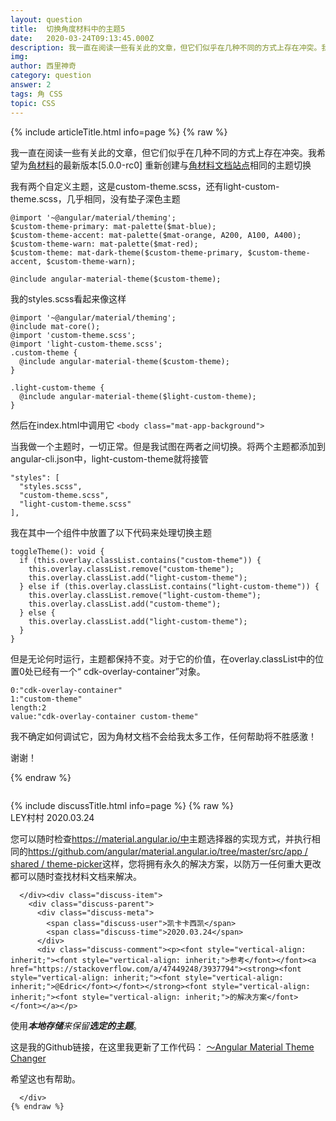 ```yaml
---
layout: question
title:  切换角度材料中的主题5
date:   2020-03-24T09:13:45.000Z
description: 我一直在阅读一些有关此的文章，但它们似乎在几种不同的方式上存在冲突。我希望为角材料的最新版本\[5.0.0-rc0\] 重新创建与角材料文档站点相同的主题切换...
img: 
author: 西里神奇
category: question
answer: 2
tags: 角 CSS
topic: CSS
---
```

<div class="article-root">
  <div class="article">
    {% include articleTitle.html info=page %}
    {% raw %}
    <div class="article-content"><p><font style="vertical-align: inherit;"><font style="vertical-align: inherit;">我一直在阅读一些有关此的文章，但它们似乎在几种不同的方式上存在冲突。</font><font style="vertical-align: inherit;">我希望为</font></font><a href="https://material.angular.io/guide/theming" rel="noreferrer"><font style="vertical-align: inherit;"><font style="vertical-align: inherit;">角材料</font></font></a><font style="vertical-align: inherit;"><font style="vertical-align: inherit;">的最新版本[5.0.0-rc0] </font><font style="vertical-align: inherit;">重新创建与</font><a href="https://material.angular.io/guide/theming" rel="noreferrer"><font style="vertical-align: inherit;">角材料文档站点</font></a><font style="vertical-align: inherit;">相同的主题切换</font></font></p>

<p><font style="vertical-align: inherit;"><font style="vertical-align: inherit;">我有两个自定义主题，这是custom-theme.scss，还有light-custom-theme.scss，几乎相同，没有垫子深色主题</font></font></p>

<pre><code>@import '~@angular/material/theming';<font></font>
$custom-theme-primary: mat-palette($mat-blue);<font></font>
$custom-theme-accent: mat-palette($mat-orange, A200, A100, A400);<font></font>
$custom-theme-warn: mat-palette($mat-red);<font></font>
$custom-theme: mat-dark-theme($custom-theme-primary, $custom-theme-accent, $custom-theme-warn);<font></font>
<font></font>
@include angular-material-theme($custom-theme);<font></font>
</code></pre>

<p><font style="vertical-align: inherit;"><font style="vertical-align: inherit;">我的styles.scss看起来像这样</font></font></p>

<pre><code>@import '~@angular/material/theming';<font></font>
@include mat-core();<font></font>
@import 'custom-theme.scss';<font></font>
@import 'light-custom-theme.scss';<font></font>
.custom-theme {<font></font>
  @include angular-material-theme($custom-theme);<font></font>
}<font></font>
<font></font>
.light-custom-theme {<font></font>
  @include angular-material-theme($light-custom-theme);<font></font>
}<font></font>
</code></pre>

<p><font style="vertical-align: inherit;"><font style="vertical-align: inherit;">然后在index.html中调用它 </font></font><code>&lt;body class="mat-app-background"&gt;</code></p>

<p><font style="vertical-align: inherit;"><font style="vertical-align: inherit;">当我做一个主题时，一切正常。</font><font style="vertical-align: inherit;">但是我试图在两者之间切换。</font><font style="vertical-align: inherit;">将两个主题都添加到angular-cli.json中，light-custom-theme就将接管</font></font></p>

<pre><code>"styles": [<font></font>
  "styles.scss",<font></font>
  "custom-theme.scss",<font></font>
  "light-custom-theme.scss"<font></font>
],<font></font>
</code></pre>

<p><font style="vertical-align: inherit;"><font style="vertical-align: inherit;">我在其中一个组件中放置了以下代码来处理切换主题</font></font></p>

<pre><code>toggleTheme(): void {<font></font>
  if (this.overlay.classList.contains("custom-theme")) {<font></font>
    this.overlay.classList.remove("custom-theme");<font></font>
    this.overlay.classList.add("light-custom-theme");<font></font>
  } else if (this.overlay.classList.contains("light-custom-theme")) {<font></font>
    this.overlay.classList.remove("light-custom-theme");<font></font>
    this.overlay.classList.add("custom-theme");<font></font>
  } else {<font></font>
    this.overlay.classList.add("light-custom-theme");<font></font>
  }<font></font>
}<font></font>
</code></pre>

<p><font style="vertical-align: inherit;"><font style="vertical-align: inherit;">但是无论何时运行，主题都保持不变。</font><font style="vertical-align: inherit;">对于它的价值，在overlay.classList中的位置0处已经有一个“ cdk-overlay-container”对象。</font></font></p>

<pre><code>0:"cdk-overlay-container"<font></font>
1:"custom-theme"<font></font>
length:2<font></font>
value:"cdk-overlay-container custom-theme" <font></font>
</code></pre>

<p><font style="vertical-align: inherit;"><font style="vertical-align: inherit;">我不确定如何调试它，因为角材文档不会给我太多工作，任何帮助将不胜感激！</font></font></p>

<p><font style="vertical-align: inherit;"><font style="vertical-align: inherit;">谢谢！</font></font></p></div>
    {% endraw %}
  </div>
  <p style="height: 0;width:0;overflow: hidden;"> 第3536篇《切换角度材料中的主题5》来自Winter(https://github.com/aiyld/aiyld.github.io)的站点</p>
  <div class="discuss-wrapper">
    {% include discussTitle.html info=page %}
    {% raw %}
    <div class="discuss-item">
        <div class="discuss-parent">
          <div class="discuss-meta">
            <span class="discuss-user">LEY村村</span>
            <span class="discuss-time">2020.03.24</span>
          </div>
          <div class="discuss-comment"><p><font style="vertical-align: inherit;"><font style="vertical-align: inherit;">您可以随时检查</font></font><a href="https://material.angular.io/" rel="nofollow noreferrer"><font style="vertical-align: inherit;"><font style="vertical-align: inherit;">https://material.angular.io/中</font></font></a><font style="vertical-align: inherit;"><font style="vertical-align: inherit;">主题选择器的实现方式，</font><font style="vertical-align: inherit;">并执行相同的</font></font><a href="https://github.com/angular/material.angular.io/tree/master/src/app/shared/theme-picker" rel="nofollow noreferrer"><font style="vertical-align: inherit;"><font style="vertical-align: inherit;">https://github.com/angular/material.angular.io/tree/master/src/app / shared / theme-picker</font></font></a><font style="vertical-align: inherit;"><font style="vertical-align: inherit;">这样，您将拥有永久的解决方案，以防万一任何重大更改都可以随时查找材料文档来解决。</font></font></p></div>
        </div>
        
      </div><div class="discuss-item">
        <div class="discuss-parent">
          <div class="discuss-meta">
            <span class="discuss-user">凯卡卡西凯</span>
            <span class="discuss-time">2020.03.24</span>
          </div>
          <div class="discuss-comment"><p><font style="vertical-align: inherit;"><font style="vertical-align: inherit;">参考</font></font><a href="https://stackoverflow.com/a/47449248/3937794"><strong><font style="vertical-align: inherit;"><font style="vertical-align: inherit;">@Edric</font></font></strong><font style="vertical-align: inherit;"><font style="vertical-align: inherit;">的解决方案</font></font></a></p>

<p><font style="vertical-align: inherit;"><font style="vertical-align: inherit;">使用</font></font><strong><em><font style="vertical-align: inherit;"><font style="vertical-align: inherit;">本地存储</font></font></em></strong><em><font style="vertical-align: inherit;"><font style="vertical-align: inherit;">来保留</font></font><strong><font style="vertical-align: inherit;"><font style="vertical-align: inherit;">选定的主题</font></font></strong></em><font style="vertical-align: inherit;"><font style="vertical-align: inherit;">。</font></font></p>

<p><font style="vertical-align: inherit;"><font style="vertical-align: inherit;">这是我的Github链接，在这里我更新了工作代码：
 </font></font><a href="https://github.com/Humadroid/Angular-Material-Theme-Changer" rel="nofollow noreferrer"><font style="vertical-align: inherit;"><font style="vertical-align: inherit;">〜Angular Material Theme Changer</font></font></a></p>

<p><font style="vertical-align: inherit;"><font style="vertical-align: inherit;">希望这也有帮助。</font></font></p></div>
        </div>
        
      </div>
    {% endraw %}
  </div>
<div>
